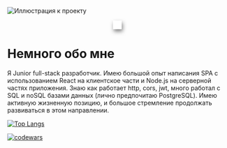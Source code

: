 ![Иллюстрация к проекту](https://github.com/lilDoppio/pics/blob/main/%D0%91%D0%B5%D0%B7%20%D0%BD%D0%B0%D0%B7%D0%B2%D0%B0%D0%BD%D0%B8%D1%8F.png)

<div style="max-width: 500px; justify-self: center; overflow: hidden; border: 10px solid #fff; background-image: linear-gradient(to right, #4facfe 0%, #00f2fe 100%); animation: ava-animate 5s infinite alternate; box-shadow: 2px 5px 10px rgba(0, 0, 0, .5);" class="hero__box">
  <img style="animation: ava-bg 3s infinite alternate;" class="hero__box-img" src="[11.png](https://github.com/lilDoppio/pics/blob/main/%D0%91%D0%B5%D0%B7%20%D0%BD%D0%B0%D0%B7%D0%B2%D0%B0%D0%BD%D0%B8%D1%8F.png)" alt="">
</div>

# Немного обо мне 

Я Junior full-stack разработчик. Имею большой опыт написания SPA с использованием React на клиентское части и Node.js на серверной частях приложения. Знаю как работает http, cors, jwt, много работал с SQL и noSQL базами данных (лично предпочитаю PostgreSQL).  Имею активную жизненную позицию, и большое стремление продолжать развиваться в этом направлении.   

[![Top Langs](https://github-readme-stats.vercel.app/api/top-langs/?username=lilDoppio&layout=compact&theme=vision-friendly-dark)](https://github.com/anuraghazra/github-readme-stats)

[![codewars](https://www.codewars.com/users/ReSigma/badges/large)](https://www.codewars.com/users/ReSigma)   

<!-- [![Anurag's GitHub stats](https://github-readme-stats.vercel.app/api?username=lilDoppio)](https://github.com/anuraghazra/github-readme-stats) -->
